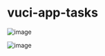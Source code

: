 # vuci-app-tasks

![image](https://user-images.githubusercontent.com/113584830/198510740-aadca6df-6ef2-4273-ac07-497e435a2223.png)

![image](https://user-images.githubusercontent.com/113584830/198510791-84e809d6-a709-47e7-bf41-8eb85fd004bf.png)


